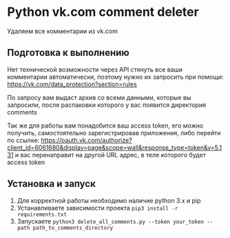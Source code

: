 # Python vk.com comment deleter
Удаляем все комментарии из vk.com

## Подготовка к выполнению
Нет технической возможности через API стянуть все ваши комментарии
автоматически, поэтому нужно их запросить при помощи: 
https://vk.com/data_protection?section=rules 

По запросу вам выдаст архив со всеми данными, которые вы запросили, после распаковки
которого у вас появится директория comments

Так же для работы вам понадобится ваш access token, его можно получить, самостоятельно зарегистрировав
приложения, либо перейти по ссылке: 
https://oauth.vk.com/authorize?client_id=6061680&display=page&scope=wall&response_type=token&v=5.131 и вас перенаправит
на другой URL адрес, в теле которого будет access token


## Установка и запуск
1. Для корректной работы необходимо наличие python 3.x и pip
2. Устанавливаете зависимости проекта `pip3 install -r requirements.txt`
3. Запускаете `python3 delete_all_comments.py --token your_token --path path_to_comments_directory`
